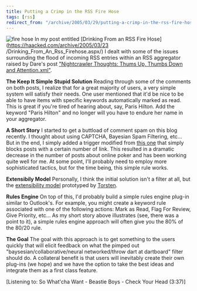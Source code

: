 ```yaml
---
title: Putting a Crimp in the RSS Fire Hose
tags: [rss]
redirect_from: "/archive/2005/03/29/putting-a-crimp-in-the-rss-fire-hose.aspx/"
---
```


![fire hose](https://haacked.com/images/firehose.jpg) In my post entitled
[Drinking From an RSS Fire Hose](https://haacked.com/archive/2005/03/23 /Drinking_From_An_Rss_Firehose.aspx/) I dealt with some
of the issues surrounding the flood of incoming RSS entries within an
RSS aggregator raised by Dare's post ["Nightcrawler Thoughts: Thums Up,
Thumbs Down and
Attention.xml"](http://www.25hoursaday.com/weblog/PermaLink.aspx?guid=14d0413e-d0dc-4382-9ee9-57e95d7b3544).

**The Keep It Simple Stupid Solution**
 Reading through some of the comments on both posts, I realize that for
a great majority of users, a very simple system will satisfy their
needs. One user mentioned that it'd be nice to be able to have items
with specific keywords automatically marked as read. This is great if
you're tired of hearing about, say, Paris Hilton. Add the keyword "Paris
Hilton" and no longer will you have to endure her name in your
aggregator.

**A Short Story**
 I started to get a buttload of comment spam on this blog recently. I
thought about using CAPTCHA, Bayesian Spam Filtering, etc... But in the
end, I simply added a trigger modified from [this
one](http://netnerds.net/articles/285.aspx) that simply blocks posts
with a certain number of link. This resulted in a dramatic decrease in
the number of posts about online poker and has been working quite well
for me. At some point, I'll probably need to employ more sophisticated
tactics, but for the time being, this simple rule works.

**Extensibily Model**
 Personally, I think the initial solution isn't a filter at all, but the
[extensibility model](https://haacked.com/archive/2005/03/03/building-a-better-extensibility-model-for-rss-bandit.aspx/)
prototyped by [Torsten](http://www.rendelmann.info/blog/PermaLink.aspx?guid=d3c8dfd5-c3f7-4e74-bdb0-0168eb4e2d82).

**Rules Engine**
 On top of this, I'd probably build a simple rules engine plug-in
similar to Outlook's. For example, you might create a keyword rule
associated with one of the following actions: Mark as Read, Flag For
Review, Give Priority, etc... As my short story above illustrates (see,
there was a point to it), a simple rules engine approach will often give
you the 80% of the 80/20 rule.

**The Goal**
 The goal with this approach is to get something to the users quickly
that will elicit feedback on what the pimped out
"baysesian/collaborative/neural networked/throw dart at dartboard"
filter should do. A collateral benefit is that users will inevitably
create their own plug-ins (we hope) and we have the option to take the
best ideas and integrate them as a first class feature.

[Listening to: So What'cha Want - Beastie Boys - Check Your Head (3:37)]

